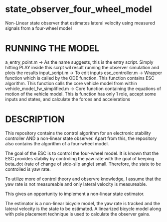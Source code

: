 # state_observer_four_wheel_model
Non-Linear state observer that estimates lateral velocity using measured signals from a four-wheel model

# RUNNING THE MODEL
a_entry_point.m                 -> As the name suggests, this is the entry script. Simply hitting PLAY inside this scrpt wil result running the observer simulation and plots the results
input_script.m                  -> To edit inputs
esc_controller.m                -> Wrapper function which is called by the ODE function. This function contains ESC algorithm. This function calls the core vehicle model from within
vehicle_model_fw_simplified.m   -> Core function containing the equations of motion of the vehicle model. This is function has only 1 role, accept some inputs and states, and calculate the forces and accelerations

# DESCRIPTION
This repository contains the control algorithm for an electronic stability 
controller AND a non-linear state observer. 
Apart from this, the repository also contains the algorithm of a 
four-wheel model. 

The goal of the ESC is to control the four-wheel model. It is known that 
the ESC provides stabiliy by controling the yaw rate with the goal of 
keeping beta_dot (rate of change of side-slip angle) small. Therefore, the 
state to be controlled is yaw rate. 

To utilize more of control theory and observre knowledge, I assume that
the yaw rate is not measureable and only lateral velocity is measureable. 

This gives an opportunity to implement a non-linear state estimator. 

The estimator is a non-linear bicycle model, the yaw rate is tracked and 
the lateral velocity is the state to be estimated. 
A linearized bicycle model along with pole placement technique is used to 
calculate the observer gains.